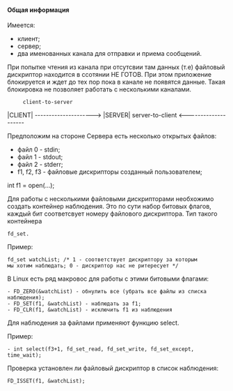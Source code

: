 #### Общая информация

Имеется:
- клиент;
- сервер;
- два именованных канала для отправки и приема сообщений.

При попытке чтения из канала при отсутсвии там данных (т.е)
файловый дискриптор находится в ссотянии НЕ ГОТОВ.
При этом приложение блокируется и ждет до тех пор пока в 
канале не появятся данные. Такая блокировка не позволяет
работать с несколькими каналами.

         client-to-server         
|CLIENT| ---------------------> |SERVER|
         server-to-client
       <--------------------

Предположим на стороне Сервера есть несколько открытых файлов:
- файл 0 - stdin;
- файл 1 - stdout;
- файл 2 - stderr;
- f1, f2, f3 - файловые дискрипторы созданный пользователем;

int f1 = open(...);

Для работы с несколькими файловыми дискрипторами необхожимо создать
контейнер наблюдения. Это по сути набор битовых флагов, каждый бит
соответсвует номеру файлового дискриптора. Тип такого контейнера 
```
fd_set.
```
Пример:
```
fd_set watchList; /* 1 - соответствует дискриптору за которым 
мы хотим наблюдать; 0 - дискриптор нас не ритересует */
```
В Linux есть ряд макровос для работы с этими битовыми флагами:
```
- FD_ZERO(&watchList) - обнулить все (убрать все файлы из списка наблюдения);
- FD_SET(f1, &watchList) - наблюдать за f1;
- FD_CLR(f1, &watchList) - исключить f1 из наблюдения
```
Для наблюдения за файлами применяют функцию select.

Пример:
```
- int select(f3+1, fd_set_read, fd_set_write, fd_set_except, time_wait);
```
Проверка установлен ли файловый дискриптор в список наблюдения:
```
FD_ISSET(f1, &watchList);
```

